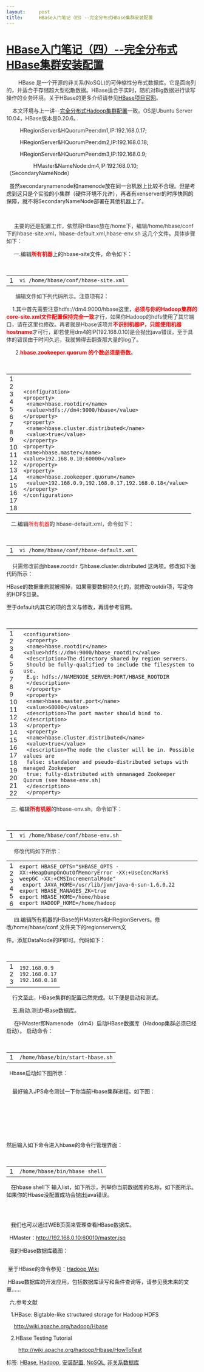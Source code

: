 ```yaml
---
layout:     post
title:      HBase入门笔记（四）--完全分布式HBase集群安装配置
---
```

<div id="article_content" class="article_content clearfix csdn-tracking-statistics" data-pid="blog" data-mod="popu_307" data-dsm="post">
								            <link rel="stylesheet" href="https://csdnimg.cn/release/phoenix/template/css/ck_htmledit_views-f76675cdea.css">
						<div class="htmledit_views" id="content_views">
                
<h1><a id="cb_post_title_url" href="http://www.cnblogs.com/ventlam/archive/2011/01/22/HBaseCluster.html" rel="nofollow">HBase入门笔记（四）--完全分布式HBase集群安装配置</a>
</h1>
<div id="cnblogs_post_body">
<p>        <span style="color:#333333;">HBase </span><span style="color:#333333;">是一个开源的非关系</span><span style="color:#333333;">(NoSQL)</span><span style="color:#333333;">的可伸缩性分布式数据库。它是面向列的，并适合于存储超大型松散数据。HBase适合于实时，随机对Big数据进行读写操作的业务环境。关于HBase的更多介绍请参见<a href="http://hbase.apache.org/" rel="nofollow">HBase项目官网</a>。</span></p>
<p><span style="color:#333333;">    本文环境与上一讲--<a href="http://www.cnblogs.com/ventlam/archive/2011/01/21/hadoopcluster.html" rel="nofollow">完全分布式Hadoop集群配置</a>一致。OS是Ubuntu Server 10.04，HBase版本是0.20.6。</span></p>
<p><span style="color:#333333;">         </span><span style="color:#333333;">HRegionServer&amp;HQuorumPeer:dm1,IP:192.168.0.17;</span></p>
<p>         HRegionServer&amp;HQuorumPeer:dm2,IP:192.168.0.18;</p>
<p>         HRegionServer&amp;HQuorumPeer:dm3,IP:192.168.0.9;</p>
<p>                  HMaster&amp;NameNode:dm4,IP:192.168.0.10;（SecondaryNameNode）</p>
<p>  虽然secondarynamenode和namenode放在同一台机器上比较不合理。但是考虑到这只是个实验的小集群（硬件环境不允许），再者有xenserver的时序快照的保障，就不将SecondaryNameNode部署在其他机器上了。</p>
<p> </p>
<p><span style="color:#333333;">     主要的还是配置工作，依然将HBase放在/home下，编辑/home/hbase/conf下的hbase-site.xml，hbase-default.xml,</span><span style="color:#333333;">hbase-env.sh
</span><span style="color:#333333;">这几个文件。具体步骤如下：</span></p>
<p><span style="color:#333333;">     一</span>.编辑<span style="color:#ff0000;"><strong>所有机器</strong></span>上的hbase-site文件，命令如下：</p>
<p><span style="color:#333333;"> </span></p>
<div>
<div>
<div id="highlighter_495686">
<table border="0" cellpadding="0" cellspacing="0"><tbody><tr><td>
<div>1</div>
</td>
<td>
<div>
<div><code>vi /home/hbase/conf/hbase-site.xml</code></div>
</div>
</td>
</tr></tbody></table></div>
</div>
</div>
<p><span style="color:#333333;">      编辑文件如下列代码所示。注意项有2：</span></p>
<p><span style="color:#333333;">    1.其中首先需要注意hdfs://dm4:9000/hbase这里，<strong><span style="color:#ff0000;">必须与你的Hadoop集群的</span></strong></span><span style="color:#333333;"><strong><span style="color:#ff0000;">core-site.xml文件配置保持完全一致</span></strong>才行，如果你Hadoop的hdfs使用了其它端口，请在这里也修改。再者就是Hbase该项并<strong><span style="color:#ff0000;">不识别机器IP，只能使用机器hostname</span></strong>才可行，即若使用dm4的IP(192.168.0.10)是会抛出java错误，至于具体的错误由于时间久远，我就懒得去翻查那大量的log了。</span></p>
<p><span style="color:#333333;">      2.</span><strong><span style="color:#ff0000;">hbase.zookeeper.quorum 的个数必须是奇数</span></strong>。</p>
<p><span style="color:#333333;"> </span></p>
<div>
<div>
<div id="highlighter_797242">
<table border="0" cellpadding="0" cellspacing="0"><tbody><tr><td>
<div>1</div>
<div>2</div>
<div>3</div>
<div>4</div>
<div>5</div>
<div>6</div>
<div>7</div>
<div>8</div>
<div>9</div>
<div>10</div>
<div>11</div>
<div>12</div>
<div>13</div>
<div>14</div>
<div>15</div>
<div>16</div>
<div>17</div>
<div>18</div>
</td>
<td>
<div>
<div><code>&lt;configuration&gt;</code></div>
<div><code>&lt;property&gt;</code></div>
<div><code> </code><code>&lt;name&gt;hbase.rootdir&lt;/name&gt;</code></div>
<div><code> </code><code>&lt;value&gt;hdfs:</code><code>//dm4:9000/hbase&lt;/value&gt;</code></div>
<div><code>&lt;/property&gt;</code></div>
<div><code>&lt;property&gt;</code></div>
<div><code> </code><code>&lt;name&gt;hbase.cluster.distributed&lt;/name&gt;</code></div>
<div><code> </code><code>&lt;value&gt;</code><code>true</code><code>&lt;/value&gt;</code></div>
<div><code>&lt;/property&gt;</code></div>
<div><code>&lt;property&gt;</code></div>
<div><code>&lt;name&gt;hbase.master&lt;/name&gt;</code></div>
<div><code>&lt;value&gt;</code><code>192.168</code><code>.</code><code>0.10</code><code>:</code><code>60000</code><code>&lt;/value&gt;</code></div>
<div><code>&lt;/property&gt;</code></div>
<div><code>&lt;property&gt;</code></div>
<div><code> </code><code>&lt;name&gt;hbase.zookeeper.quorum&lt;/name&gt;</code></div>
<div><code> </code><code>&lt;value&gt;</code><code>192.168</code><code>.</code><code>0.9</code><code>,</code><code>192.168</code><code>.</code><code>0.17</code><code>,</code><code>192.168</code><code>.</code><code>0.18</code><code>&lt;/value&gt;</code></div>
<div><code>&lt;/property&gt;</code></div>
<div><code>&lt;/configuration&gt;</code></div>
</div>
</td>
</tr></tbody></table></div>
</div>
</div>
<p>   二.编辑<span style="color:#ff0000;">所有机器</span>的 <span style="color:#333333;">hbase-default.xml，命令如下：</span></p>
<p><span style="color:#333333;"> </span></p>
<div>
<div>
<div id="highlighter_341650">
<table border="0" cellpadding="0" cellspacing="0"><tbody><tr><td>
<div>1</div>
</td>
<td>
<div>
<div><code>vi /home/hbase/conf/hbase-</code><code>default</code><code>.xml</code></div>
</div>
</td>
</tr></tbody></table></div>
</div>
</div>
<p>    <span style="color:#333333;">只需修改前面</span>hbase.rootdir 与hbase.cluster.distributed 这两项。修改如下面代码所示：</p>
<p>HBase的数据重启就被擦掉，如果需要数据持久化的，就修改rootdir项，写定你的HDFS目录。</p>
<p>至于default内其它的项的含义与修改，再请参考官网。<span style="color:#333333;"> </span></p>
<p><span style="color:#333333;"> </span></p>
<div>
<div>
<div id="highlighter_990791">
<table border="0" cellpadding="0" cellspacing="0"><tbody><tr><td>
<div>1</div>
<div>2</div>
<div>3</div>
<div>4</div>
<div>5</div>
<div>6</div>
<div>7</div>
<div>8</div>
<div>9</div>
<div>10</div>
<div>11</div>
<div>12</div>
<div>13</div>
<div>14</div>
<div>15</div>
<div>16</div>
<div>17</div>
<div>18</div>
<div>19</div>
<div>20</div>
<div>21</div>
<div>22</div>
</td>
<td>
<div>
<div><code>&lt;configuration&gt;</code></div>
<div><code> </code><code>&lt;property&gt;</code></div>
<div><code> </code><code>&lt;name&gt;hbase.rootdir&lt;/name&gt;</code></div>
<div><code>&lt;value&gt;hdfs:</code><code>//dm4:9000/hbase_rootdir&lt;/value&gt;</code></div>
<div><code> </code><code>&lt;description&gt;The directory shared by region servers.</code></div>
<div><code> </code><code>Should be fully-qualified to include the filesystem to use.</code></div>
<div><code> </code><code>E.g: hdfs:</code><code>//NAMENODE_SERVER:PORT/HBASE_ROOTDIR</code></div>
<div><code> </code><code>&lt;/description&gt;</code></div>
<div><code> </code><code>&lt;/property&gt;</code></div>
<div><code> </code><code>&lt;property&gt;</code></div>
<div><code> </code><code>&lt;name&gt;hbase.master.port&lt;/name&gt;</code></div>
<div><code> </code><code>&lt;value&gt;</code><code>60000</code><code>&lt;/value&gt;</code></div>
<div><code> </code><code>&lt;description&gt;The port master should bind to.&lt;/description&gt;</code></div>
<div><code> </code><code>&lt;/property&gt;</code></div>
<div><code> </code><code>&lt;property&gt;</code></div>
<div><code> </code><code>&lt;name&gt;hbase.cluster.distributed&lt;/name&gt;</code></div>
<div><code> </code><code>&lt;value&gt;</code><code>true</code><code>&lt;/value&gt;</code></div>
<div><code> </code><code>&lt;description&gt;The mode the cluster will be in. Possible values are</code></div>
<div><code> </code><code>false</code><code>: standalone and pseudo-distributed setups with managed Zookeeper</code></div>
<div><code> </code><code>true</code><code>: fully-distributed with unmanaged Zookeeper Quorum (see hbase-env.sh)</code></div>
<div><code> </code><code>&lt;/description&gt;</code></div>
<div><code> </code><code>&lt;/property&gt;</code></div>
</div>
</td>
</tr></tbody></table></div>
</div>
</div>
<p>   三. 编辑<strong><span style="color:#ff0000;">所有机器</span></strong>的<span style="color:#333333;">hbase-env.sh，命令如下：</span></p>
<p><span style="color:#333333;"> </span></p>
<div>
<div>
<div id="highlighter_557449">
<table border="0" cellpadding="0" cellspacing="0"><tbody><tr><td>
<div>1</div>
</td>
<td>
<div>
<div><code>vi /home/hbase/conf/hbase-env.sh</code></div>
</div>
</td>
</tr></tbody></table></div>
</div>
</div>
<p><span style="color:#333333;">     修改代码如下所示：</span></p>
<div>
<div>
<div id="highlighter_793775">
<table border="0" cellpadding="0" cellspacing="0"><tbody><tr><td>
<div>1</div>
<div>2</div>
<div>3</div>
<div>4</div>
<div>5</div>
<div>6</div>
</td>
<td>
<div>
<div><code>export HBASE_OPTS="$HBASE_OPTS -XX:+HeapDumpOnOutOfMemoryError -XX:+UseConcMarkS</code></div>
<div><code>weepGC -XX:+CMSIncrementalMode"</code></div>
<div><code> </code><code>export JAVA_HOME=/usr/lib/jvm/java-</code><code>6</code><code>-sun-</code><code>1.6</code><code>.</code><code>0.22</code></div>
<div><code>export HBASE_MANAGES_ZK=</code><code>true</code></div>
<div><code>export HBASE_HOME=/home/hbase</code></div>
<div><code>export HADOOP_HOME=/home/hadoop </code></div>
</div>
</td>
</tr></tbody></table></div>
</div>
</div>
<p>     四.编辑所有机器的HBase的HMasters和HRegionServers。修改/home/hbase/conf 文件夹下的regionservers文</p>
<p>件。添加DataNode的IP即可。代码如下：</p>
<p> </p>
<div>
<div>
<div id="highlighter_580388">
<table border="0" cellpadding="0" cellspacing="0"><tbody><tr><td>
<div>1</div>
<div>2</div>
<div>3</div>
</td>
<td>
<div>
<div><code>192.168</code><code>.</code><code>0.9</code></div>
<div><code>192.168</code><code>.</code><code>0.17</code></div>
<div><code>192.168</code><code>.</code><code>0.18</code></div>
</div>
</td>
</tr></tbody></table></div>
</div>
</div>
<p>    行文至此，HBase集群的配置已然完成。以下便是启动和测试。</p>
<p>    五.启动.测试HBase数据库。</p>
<p>     在HMaster即Namenode （dm4）启动HBase数据库（Hadoop集群必须已经启动）。 启动命令：</p>
<p> </p>
<div>
<div>
<div id="highlighter_498204">
<table border="0" cellpadding="0" cellspacing="0"><tbody><tr><td>
<div>1</div>
</td>
<td>
<div>
<div><code>/home/hbase/bin/start-hbase.sh</code></div>
</div>
</td>
</tr></tbody></table></div>
</div>
</div>
<p>  Hbase启动如下图所示：</p>
<p><img src="http://pic002.cnblogs.com/images/2011/74048/2011012217223981.png" alt=""></p>
<p>    最好输入JPS命令测试一下你当前Hbase集群进程。如下图：</p>
<p><img src="http://pic002.cnblogs.com/images/2011/74048/2011012217295074.png" alt=""></p>
<p> </p>
<p> </p>
<p> </p>
<p>然后输入如下命令进入hbase的命令行管理界面：</p>
<p> </p>
<div>
<div>
<div id="highlighter_282313">
<table border="0" cellpadding="0" cellspacing="0"><tbody><tr><td>
<div>1</div>
</td>
<td>
<div>
<div><code>/home/hbase/bin/hbase shell</code></div>
</div>
</td>
</tr></tbody></table></div>
</div>
</div>
<p>   在hbase shell下 输入list，如下所示，列举你当前数据库的名称，如下图所示。如果你的Hbase没配置成功会抛出java错误。</p>
<p> </p>
<p><img src="http://pic002.cnblogs.com/images/2011/74048/2011012217360618.png" alt=""></p>
<p>   我们也可以通过WEB页面来管理查看HBase数据库。</p>
<p>  HMaster：<a href="http://192.168.0.10:60010/master.jsp" rel="nofollow">http://192.168.0.10:60010/master.jsp</a></p>
<p>  我的HBase数据库截图：</p>
<p><img src="http://pic002.cnblogs.com/images/2011/74048/2011012217420290.png" alt=""></p>
<p> 至于HBase的命令参见：<a href="http://wiki.apache.org/hadoop/FrontPage" rel="nofollow" style="color:#000000;">Hadoop Wiki</a></p>
<p> HBase数据库的开发应用，包括数据库读写和条件查询等，请参见我未来的文章……</p>
<p>  六.参考文献</p>
<p>   1.HBase: Bigtable-like structured storage for Hadoop HDFS</p>
<p>     <a href="http://wiki.apache.org/hadoop/Hbase" rel="nofollow">http://wiki.apache.org/hadoop/Hbase</a></p>
<p>   2.HBase Testing Tutorial</p>
<p>        <a href="http://wiki.apache.org/hadoop/Hbase/HowToTest" rel="nofollow">http://wiki.apache.org/hadoop/Hbase/HowToTest</a></p>
</div>
<div id="EntryTag">标签: <a href="http://www.cnblogs.com/ventlam/tag/HBase/" rel="nofollow">
HBase</a>, <a href="http://www.cnblogs.com/ventlam/tag/Hadoop/" rel="nofollow">Hadoop</a>,
<a href="http://www.cnblogs.com/ventlam/tag/%E5%AE%89%E8%A3%85%E9%85%8D%E7%BD%AE/" rel="nofollow">
安装配置</a>, <a href="http://www.cnblogs.com/ventlam/tag/NoSQL/" rel="nofollow">NoSQL</a>,
<a href="http://www.cnblogs.com/ventlam/tag/%E9%9D%9E%E5%85%B3%E7%B3%BB%E6%95%B0%E6%8D%AE%E5%BA%93/" rel="nofollow">
非关系数据库</a></div>
            </div>
                </div>